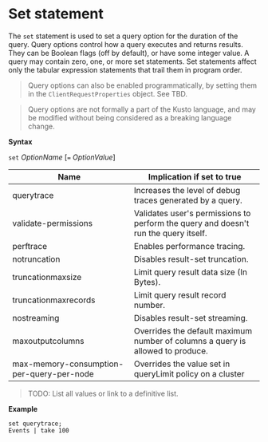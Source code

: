 # Set statement

The `set` statement is used to set a query option for the duration of the query.
Query options control how a query executes and returns results. They can be
Boolean flags (off by default), or have some integer value. A query may contain
zero, one, or more set statements. Set statements affect only the tabular expression
statements that trail them in program order.

> Query options can also be enabled programmatically, by setting them in the
  `ClientRequestProperties` object. See TBD.
  
> Query options are not formally a part of the Kusto language, and may be
  modified without being considered as a breaking language change.

**Syntax**

`set` *OptionName* [`=` *OptionValue*]

|Name |Implication if set to true| 
|---|---|
|querytrace |Increases the level of debug traces generated by a query.| 
|validate-permissions |Validates user's permissions to perform the query and doesn't run the query itself.| 
|perftrace |Enables performance tracing.| 
|notruncation |Disables result-set truncation.| 
|truncationmaxsize | Limit query result data size (In Bytes). |
|truncationmaxrecords | Limit query result record number.|
|nostreaming |Disables result-set streaming.| 
|maxoutputcolumns |Overrides the default maximum number of columns a query is allowed to produce.| 
|max-memory-consumption-per-query-per-node | Overrides the value set in queryLimit policy on a cluster
> TODO: List all values or link to a definitive list.
 
**Example**

<!-- csl -->
```
set querytrace;
Events | take 100
```
